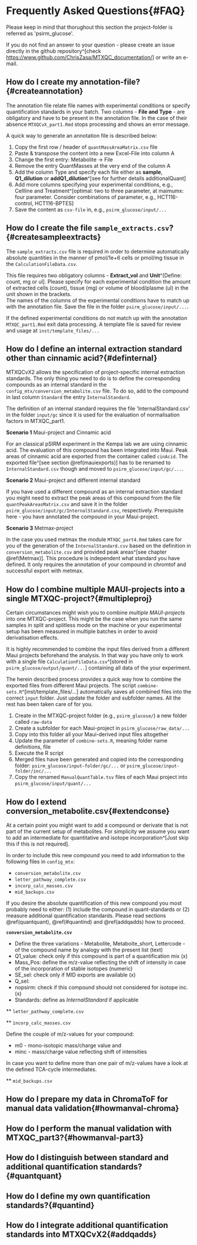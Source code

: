 # Frequently Asked Questions{#FAQ}

Please keep in mind that thorughout this section the project-folder is referred as 'psirm_glucose'.

If you do not find an answer to your question - please create an issue directly in the github repository^[check https://www.github.com/ChrisZasa/MTXQC_documentation/] or write an e-mail.

## How do I create my annotation-file?{#createannotation}

The annotation file relate file names with experimental conditions or specify quantification standards in your batch. Two columns - **File and Type** - are obligatory and have to be present in the annotation file. In the case of their absence `MTXQCvX_part1.Rmd` stops processing and shows an error message.

A quick way to generate an annotation file is described below:

  1. Copy the first row / header of `quantMassAreaMatrix.csv` file
  2. Paste & transpose the content into a new Excel-File into column A
  3. Change the first entry: Metabolite -> File
  4. Remove the entry QuantMasses at the very end of the column A
  5. Add the column Type and specify each file either as **sample**, **Q1_dilution** or **addQ1_dilution**^[see for further details additionalQuant]
  6. Add more columns specifying your experimental conditions, e.g., Cellline and Treatment^[optimal: two to three parameter, at maimumx: four parameter. Consider combinations of parameter, e.g., HCT116-control, HCT116-BPTES]
  7. Save the content as `csv-file` in, e.g., `psirm_glucose/input/...`

## How do I create the file `sample_extracts.csv`?{#createsampleextracts}

The `sample_extracts.csv` file is required in order to determine automatically absolute quantities in the manner of pmol/1e+6 cells or pmol/mg tissue in the `CalculationFileData.csv`.

This file requires two obligatory columns - **Extract_vol** and **Unit**^[Define: count, mg or ul]. Please specify for each experimental condition the amount of extracted cells (count), tissue (mg) or volume of blood/plasme (ul) in the unit shown in the brackets.  
The names of the columns of the experimental conditions have to match up with the annotation file. Save the file in the folder `psirm_glucose/input/...`. 

If the defined experimental conditions do not match up with the annotation `MTXQC_part1.Rmd` exit data processing. A template file is saved for review and usage at `inst/template_files/...` 

## How do I define an internal extraction standard other than cinnamic acid?{#definternal}

MTXQCvX2 allows the specification of project-specific internal extraction standards. The only thing you need to do is to define the corresponding compounds as an internal standard in the `config_mtx/conversion_metabolite.csv` file. To do so, add to the compound in last column `Standard` the entry `InternalStandard`.

The definition of an internal standard requires the file 'InternalStandard.csv' in the folder `input/gc` since it is used for the evaluation of normalisation factors in MTXQC_part1. 

**Scenario 1** Maui-project and Cinnamic acid

For an classical pSIRM experiment in the Kempa lab we are using cinnamic acid. The evaluation of this compound has been integrated into Maui. Peak areas of cinnamic acid are exported from the container called `cinAcid`. The exported file^[see section \@ref(mauiexports)] has to be renamed to `InternalStandard.csv` though and moved to `psirm_glucose/input/gc/...`.

**Scenario 2** Maui-project and different internal standard

If you have used a different compound as an internal extraction standard you might need to extract the peak areas of this compound from the file `quantPeakAreasMatrix.csv` and save it in the folder `psirm_glucose/input/gc/InternalStandard.csv`, respectively. Prerequisite here - you have annotated the compound in your Maui-project.

**Scenario 3** Metmax-project

In the case you used metmax the module `MTXQC_part4.Rmd` takes care for you of the generation of the `InternalStandard.csv` based on the definition in `conversion_metabolite.csv` and provided peak areas^[see chapter \@ref(Metmax)]. 
This procedure is independent what standard you have defined. It only requires the annotation of your compound in chromtof and successful export with metmax.

## How do I combine multiple MAUI-projects into a single MTXQC-project?{#multipleproj}

Certain circumstances might wish you to combine _multiple MAUI-projects_ into one MTXQC-project. This might be the case when you run the same samples in split and splitless mode on the machine or your experimental setup has been measured in multiple batches in order to avoid derivatisation effects.

It is highly recommended to combine the input files derived from a different Maui projects beforehand the analysis. In that way you have only to work with a single file `CalculationFileData.csv`^[stored in `psirm_glucose/output/quant/...`] containing all data of the your experiment.

The herein described process provides a quick way how to combine the exported files from different Maui projects. The script `combine-sets.R`^[inst/template_files/...] automatically saves all combined files into the correct `input` folder. Just update the folder and subfolder names. All the rest has been taken care of for you.

1. Create in the MTXQC-project folder (e.g., `psirm_glucose/`) a new folder called `raw-data`
2. Create a subfolder for each Maui-project in `psirm_glucose/raw_data/...`
3. Copy into this folder all your Maui-derived input files altogether
4. Update the parameter of `combine-sets.R`, meaning folder name definitions,  file
5. Execute the  R script
6. Merged files have been generated and copied into the corresponding folder: `psirm_glucose/input-folder/gc/...` or `psirm_glucose/input-folder/inc/...`
7. Copy the renamed `ManualQuantTable.tsv` files of each Maui project into `psirm_glucose/input/quant/...`

## How do I extend conversion_metabolite.csv{#extendconse}

At a certain point you might want to add a compound or derivate that is not part of the current setup of metabolites. For simplicity we assume you want to add an intermediate for quantitative and isotope incorporation^[Just skip this if this is not required].

In order to include this new compound you need to add information to the following files in `config_mtx`:

  * `conversion_metabolite.csv`
  * `letter_pathway_complete.csv`
  * `incorp_calc_masses.csv`
  * `mid_backups.csv`
  
If you desire the absolute quantification of this new compound you most probably need to either: (1) include the compound in quant-standards or (2) measure additional quantification standards. Please read sections \@ref(quantquant), \@ref(#quantind) and \@ref(addqadds) how to proceed.

**`conversion_metabolite.csv`**

  * Define the three variations - Metabolite, Metaboite_short, Lettercode - of the compound name by analogy with the present list (text)
  * Q1_value: check only if this compound is part of a quantification mix (x)
  * Mass_Pos: define the m/z-value reflecting the shift of intensity in case of the incorporation of stable isotopes (numeric)
  * SE_sel: check only if MID exports are available (x)
  * Q_sel:
  * nopsirm: check if this compound should not considered for isotope inc. (x)
  * Standards: define as *InternalStandard* if applicable
  
** `letter_pathway_complete.csv`

** `ìncorp_calc_masses.csv`

Define the couple of m/z-values for your compound: 
  - m0 - mono-isotopic mass/charge value and 
  - minc - mass/charge value reflecting shift of intensities
  
In case you want to define more than one pair of m/z-values have a look at the defined TCA-cycle intermediates.

** `mid_backups.csv`


## How do I prepare my data in ChromaToF for manual data validation{#howmanval-chroma}

## How do I perform the manual validation with MTXQC_part3?{#howmanval-part3}

## How do I distinguish between standard and additional quantification standards?{#quantquant}

## How do I define my own quantification standards?{#quantind}

## How do I integrate additional quantification standards into MTXQCvX2{#addqadds}








